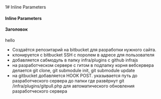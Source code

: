 1# Inline Parameters
#### Inline Parameters
#### Заголовок
hello
- Создаётся репозитарий на bitbucket для разработки нужного сайта.
- клонируется с bitbucket SSH с поролем в адресе для пользователя
- добавляется сабмодуль в папку infra/plugins с github infrajs
- на разработческом сервере с гитом в подпапку корня вебсервера делается git clone, git submodule init, git submodule update
- на gitbucket добавляется HOOK POST. указывается путь до разработческого сервера до папки где развёрнут git /infra/plugins/gitpull.php для автоматического обновления разработческого сервера
